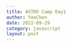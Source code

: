 ```yaml
---
title: ASTRO Camp Day1
author: YeeChen
date: 2022-09-29
category: javascript
layout: post
---
```



